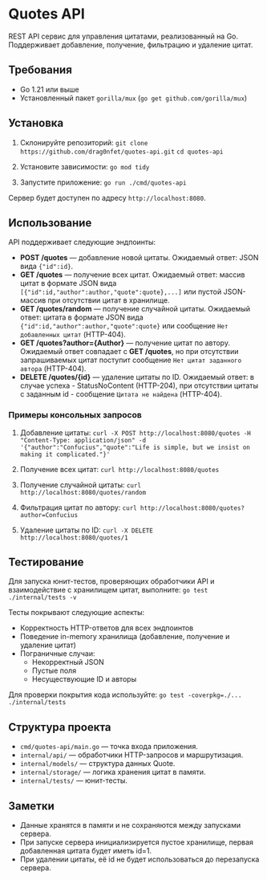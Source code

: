 # Quotes API

REST API сервис для управления цитатами, реализованный на Go. Поддерживает добавление, получение, фильтрацию и удаление цитат.

## Требования

- Go 1.21 или выше
- Установленный пакет `gorilla/mux` (`go get github.com/gorilla/mux`)

## Установка

1. Склонируйте репозиторий:
   `git clone https://github.com/drag0nfet/quotes-api.git`
   `cd quotes-api`

2. Установите зависимости:
   `go mod tidy`

3. Запустите приложение:
   `go run ./cmd/quotes-api`

Сервер будет доступен по адресу `http://localhost:8080`.

## Использование

API поддерживает следующие эндпоинты:

- **POST /quotes** — добавление новой цитаты. Ожидаемый ответ: JSON вида `{"id":id}`.
- **GET /quotes** — получение всех цитат. Ожидаемый ответ: массив цитат в формате JSON вида `[{"id":id,"author":author,"quote":quote},...]` или пустой JSON-массив при отсутствии цитат в хранилище.
- **GET /quotes/random** — получение случайной цитаты. Ожидаемый ответ: цитата в формате JSON вида `{"id":id,"author":author,"quote":quote}` или сообщение `Нет добавленных цитат` (HTTP-404).
- **GET /quotes?author={Author}** — получение цитат по автору. Ожидаемый ответ совпадает с **GET /quotes**, но при отсутствии запрашиваемых цитат поступит сообщение `Нет цитат заданного автора` (HTTP-404).
- **DELETE /quotes/{id}** — удаление цитаты по ID. Ожидаемый ответ: в случае успеха - StatusNoContent (HTTP-204), при отсутствии цитаты с заданным id - сообщение `Цитата не найдена` (HTTP-404).

### Примеры консольных запросов

1. Добавление цитаты:
   `curl -X POST http://localhost:8080/quotes -H "Content-Type: application/json" -d '{"author":"Confucius","quote":"Life is simple, but we insist on making it complicated."}'`
 
2. Получение всех цитат:
   `curl http://localhost:8080/quotes`

3. Получение случайной цитаты:
   `curl http://localhost:8080/quotes/random`

4. Фильтрация цитат по автору:
   `curl http://localhost:8080/quotes?author=Confucius`

5. Удаление цитаты по ID:
   `curl -X DELETE http://localhost:8080/quotes/1`

## Тестирование

Для запуска юнит-тестов, проверяющих обработчики API и взаимодействие с хранилищем цитат, выполните: `go test ./internal/tests -v`

Тесты покрывают следующие аспекты:

- Корректность HTTP-ответов для всех эндпоинтов
- Поведение in-memory хранилища (добавление, получение и удаление цитат)
- Пограничные случаи:
   - Некорректный JSON
   - Пустые поля
   - Несуществующие ID и авторы

Для проверки покрытия кода используйте: `go test -coverpkg=./... ./internal/tests`

## Структура проекта

- `cmd/quotes-api/main.go` — точка входа приложения.
- `internal/api/` — обработчики HTTP-запросов и маршрутизация.
- `internal/models/` — структура данных Quote.
- `internal/storage/` — логика хранения цитат в памяти.
- `internal/tests/` — юнит-тесты.

## Заметки

- Данные хранятся в памяти и не сохраняются между запусками сервера.
- При запуске сервера инициализируется пустое хранилище, первая добавленная цитата будет иметь id=1.
- При удалении цитаты, её id не будет использоваться до перезапуска сервера.
